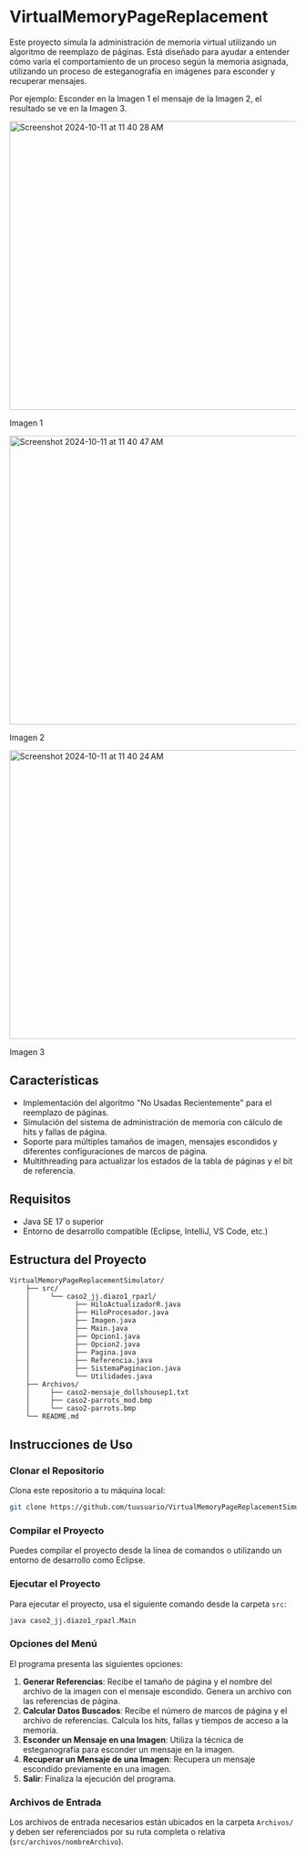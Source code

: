# VirtualMemoryPageReplacement

Este proyecto simula la administración de memoria virtual utilizando un algoritmo de reemplazo de páginas. Está diseñado para ayudar a entender cómo varía el comportamiento de un proceso según la memoria asignada, utilizando un proceso de esteganografía en imágenes para esconder y recuperar mensajes.

Por ejemplo: Esconder en la Imagen 1 el mensaje de la Imagen 2, el resultado se ve en la Imagen 3.

<img width="506" alt="Screenshot 2024-10-11 at 11 40 28 AM" src="https://github.com/user-attachments/assets/b0b2c7bb-a001-4a8e-9b7f-705c9e014f91">

Imagen 1

<img width="506" alt="Screenshot 2024-10-11 at 11 40 47 AM" src="https://github.com/user-attachments/assets/28b626e7-52e2-4ac7-ac09-d20e3a24c226">

Imagen 2

<img width="506" alt="Screenshot 2024-10-11 at 11 40 24 AM" src="https://github.com/user-attachments/assets/9984f62c-09ef-4852-91ca-3b3b63b3b417">

Imagen 3

## Características

- Implementación del algoritmo "No Usadas Recientemente" para el reemplazo de páginas.
- Simulación del sistema de administración de memoria con cálculo de hits y fallas de página.
- Soporte para múltiples tamaños de imagen, mensajes escondidos y diferentes configuraciones de marcos de página.
- Multithreading para actualizar los estados de la tabla de páginas y el bit de referencia.

## Requisitos

- Java SE 17 o superior
- Entorno de desarrollo compatible (Eclipse, IntelliJ, VS Code, etc.)

## Estructura del Proyecto

```
VirtualMemoryPageReplacementSimulator/
    ├── src/
    │     └── caso2_jj.diazo1_rpazl/
    │           ├── HiloActualizadorR.java
    │           ├── HiloProcesador.java
    │           ├── Imagen.java
    │           ├── Main.java
    │           ├── Opcion1.java
    │           ├── Opcion2.java
    │           ├── Pagina.java
    │           ├── Referencia.java
    │           ├── SistemaPaginacion.java
    │           └── Utilidades.java
    ├── Archivos/
    │     ├── caso2-mensaje_dollshousep1.txt
    │     ├── caso2-parrots_mod.bmp
    │     └── caso2-parrots.bmp
    └── README.md
```

## Instrucciones de Uso

### Clonar el Repositorio

Clona este repositorio a tu máquina local:

```sh
git clone https://github.com/tuusuario/VirtualMemoryPageReplacementSimulator.git
```

### Compilar el Proyecto

Puedes compilar el proyecto desde la línea de comandos o utilizando un entorno de desarrollo como Eclipse.

### Ejecutar el Proyecto

Para ejecutar el proyecto, usa el siguiente comando desde la carpeta `src`:

```sh
java caso2_jj.diazo1_rpazl.Main
```

### Opciones del Menú

El programa presenta las siguientes opciones:

1. **Generar Referencias**: Recibe el tamaño de página y el nombre del archivo de la imagen con el mensaje escondido. Genera un archivo con las referencias de página.
2. **Calcular Datos Buscados**: Recibe el número de marcos de página y el archivo de referencias. Calcula los hits, fallas y tiempos de acceso a la memoria.
3. **Esconder un Mensaje en una Imagen**: Utiliza la técnica de esteganografía para esconder un mensaje en la imagen.
4. **Recuperar un Mensaje de una Imagen**: Recupera un mensaje escondido previamente en una imagen.
5. **Salir**: Finaliza la ejecución del programa.

### Archivos de Entrada

Los archivos de entrada necesarios están ubicados en la carpeta `Archivos/` y deben ser referenciados por su ruta completa o relativa (`src/archivos/nombreArchivo`).

